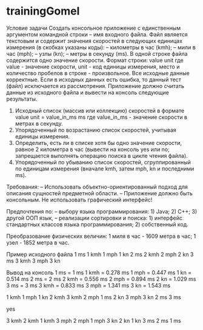 # trainingGomel

Условие задачи
Создать консольное приложение с единственным аргументом командной строки – имя входного файла. 
Файл является текстовым и содержит значения  скоростей в следующих единицах измерения (в скобках указаны коды):
– километры в час (kmh);
– мили в час (mph);
– узлы (kn);
– метры в секунду (ms).
В одной строке файла содержится одно значение скорости. Формат строки:
value unit
где value - значение скорости, unit - код единицы измерения, место и количество пробелов в строке - произвольное. 
Все исходные данные корректные. Если в исходных данных есть ошибка, то данный тест (файл) исключается из рассмотрения. 
Приложение должно считать данные из исходного файла и вывести на консоль следующие результаты.
1. Исходный список (массив или коллекцию) скоростей в формате
value unit = value_in_ms ms
где value_in_ms - значение скорости в метрах в секунду. 
2. Упорядоченный по возрастанию список скоростей, учитывая единицы измерения. 
3. Определить, есть ли в списке хотя бы одно значение скорости, равное 2 километра в час (вывести на консоль yes или no; запрещается выполнять операцию поиска в цикле чтения файла). 
4. Упорядоченный по убыванию список скоростей, сгруппированный по единицам измерения (вначале kmh, затем mph, kn и последними ms).

Требования:
– Использовать объектно-ориентированный подход для описания сущностей предметной области.
– Приложение должно быть консольным. Не использовать графический интерфейс! 

Предпочтения по: 
– выбору языка программирования: 1) Java; 2) C++; 3) другой ООП язык,
– реализации сортировки и поиска: 1) интерфейс стандартных классов языка программирования; 2) собственный код.

Преобразование физических величин:
1 миля в час - 1609 метра в час;
1 узел - 1852 метра в час.



Пример исходного файла
1 ms
1 kmh
1 mph
1 kn
2 ms
2 kmh
2 mph
2 kn
3 ms
3 kmh
3 mph
3 kn

 


Вывод на консоль
1 ms = 1 ms
1 kmh = 0.278 ms
1 mph = 0.447 ms
1 kn = 0.514 ms
2 ms = 2 ms
2 kmh = 0.556 ms
2 mph = 0.894 ms
2 kn = 1.029 ms
3 ms = 3 ms
3 kmh = 0.833 ms
3 mph = 1.341 ms
3 kn = 1.543 ms

1 kmh
1 mph
1 kn
2 kmh
3 kmh
2 mph
1 ms
2 kn
3 mph
3 kn
2 ms
3 ms

yes

3 kmh
2 kmh
1 kmh
3 mph
2 mph
1 mph
3 kn
2 kn
1 kn
3 ms
2 ms
1 ms


